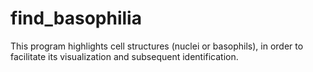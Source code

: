 # find_basophilia
This program highlights cell structures (nuclei or basophils), in order to facilitate  its visualization and subsequent identification.
